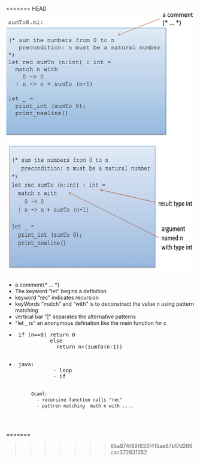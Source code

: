 <<<<<<< HEAD
 <img src="Resources/ocaml-ex2.png" height="350">
 <br>
 <img src="Resources/ocaml-ex2-1.1.png" height="350">
<ul>
<li> a comment(* ... *)</li> 
<li> The keyword “let” begins a definition</li> 
<li> keyword “rec” indicates recursion </li>    
<li> keyWords “match” and “with” is to deconstruct the value n using pattern matching </li>    
<li> vertical bar "|" separates the alternative patterns</li>    
<li> "let _ is" an anonymous defination like the main function for c </li> 
<li> <pre> if (n==0) return 0 
           else 
             return n+(sumTo(n-1))
   </pre>
  </li> 
 <li> <pre> java:
            - loop
            - if
            
          Ocaml:
            - recursive function calls "rec"
            - pattren matching  math n with ....
             
   </pre>
  </li> 
</ul>
=======

>>>>>>> 65a874f89f633f415ae67b17d266cac372831352
